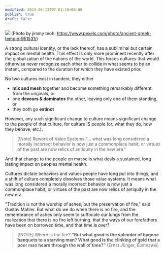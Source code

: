 ```yaml
---
modified: 2024-06-13T07:01:16+06:00
publish: true
draft: false
---
```

![](pexels-jimmy-teoh-294331-951531.jpg)
(Photo by jimmy teoh: https://www.pexels.com/photo/ancient-greek-temple-951531/)


A strong cultural identity, or the lack thereof, has a subliminal but certain impact on mental health. This effect is only more prominent recently after the globalization of the nations of the world. This forces cultures that would otherwise never recognize each other to collide in what seems to be an instant, compared to the duration for which they have existed prior.

No two cultures exist in tandem, they either 
- **mix and mesh** together and become something remarkably different from the originals, or  
- one **devours & dominates** the other, leaving only one of them standing, or
- they both go **extinct**

However, any such significant change to culture means significant change to the people of that culture, for culture IS people (or, what they do, how they behave, etc.).

> [!Note] Rework of Value Systems
> "... what was long considered a morally incorrect behavior is now just a commonplace habit, or virtues of the past are now relics of antiquity in the new era."


And that change to the people en masse  is what deals a sustained, long lasting impact on peoples mental health. 

Cultures dictate behaviors and values people have long put into things, and a shift of culture completely dissolves those value systems. It means what was long considered a morally incorrect behavior is now just a commonplace habit, or virtues of the past are now relics of antiquity in the new era.

"Tradition is not the worship of ashes, but the preservation of fire," said Gustav Mahler. But what do we do when there is no fire, and the remembrance of ashes only seem to suffocate our lungs from the realization that there is no fire left burning, that the ways of our forefathers have been on borrowed time, and that time is over?

> [!NOTE] Where is the fire?
> **"But what good is the splendor of bygone banquets to a starving man? What good is the clinking of gold that a poor man hears through the wall of time?"**
> (Ernst Jünger, *Eumeswill*)


